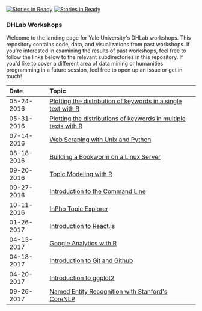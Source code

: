 [![Stories in Ready](https://badge.waffle.io/YaleDHLab/lab-workshops.png?label=ready&title=Ready)](https://waffle.io/YaleDHLab/lab-workshops)
[![Stories in Ready](https://badge.waffle.io/YaleDHLab/lab-workshops.png?label=ready&title=Ready)](https://waffle.io/YaleDHLab/lab-workshops)
### DHLab Workshops

Welcome to the landing page for Yale University's DHLab workshops. This repository contains code, data, and visualizations from past workshops. If you're interested in examining the results of past workshops, feel free to follow the links below to the relevant subdirectories in this repository. If you'd like to cover a different area of data mining or humanities programming in a future session, feel free to open up an issue or get in touch!

Date | Topic |
:-------------- |:-------------
05-24-2016 | [Plotting the distribution of keywords in a single text with R](https://github.com/YaleDHLab/lab-workshops/tree/master/greek-text-analysis/single-text)
05-31-2016 | [Plotting the distributions of keywords in multiple texts with R](https://github.com/YaleDHLab/lab-workshops/tree/master/greek-text-analysis/multiple-texts)
07-14-2016 | [Web Scraping with Unix and Python](https://github.com/YaleDHLab/lab-workshops/tree/master/web-scraping)
08-18-2016 | [Building a Bookworm on a Linux Server](https://github.com/YaleDHLab/lab-workshops/tree/master/bookworm)
09-20-2016 | [Topic Modeling with R](https://github.com/YaleDHLab/lab-workshops/tree/master/rstudio_dfrtopics)
09-27-2016 | [Introduction to the Command Line](https://github.com/YaleDHLab/lab-workshops/tree/master/command-line)
10-11-2016 | [InPho Topic Explorer](https://github.com/YaleDHLab/lab-workshops/tree/master/inpho-topic-explorer)
01-26-2017 | [Introduction to React.js](https://github.com/YaleDHLab/lab-workshops/tree/master/react)
04-13-2017 | [Google Analytics with R](https://github.com/YaleDHLab/lab-workshops/tree/master/google-analytics)
04-18-2017 | [Introduction to Git and Github](https://github.com/YaleDHLab/lab-workshops/tree/master/intro-to-git)
04-20-2017 | [Introduction to ggplot2](https://github.com/YaleDHLab/lab-workshops/tree/master/intro-to-ggplot)
09-26-2017 | [Named Entity Recognition with Stanford's CoreNLP](https://github.com/YaleDHLab/lab-workshops/tree/master/named-entity-recognition)